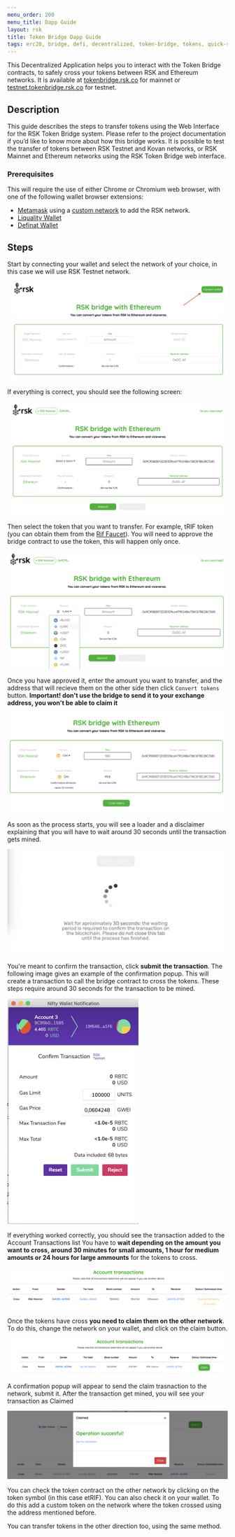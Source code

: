 ```yaml
---
menu_order: 200
menu_title: Dapp Guide
layout: rsk
title: Token Bridge Dapp Guide
tags: erc20, bridge, defi, decentralized, token-bridge, tokens, quick-start, testnet, networks, dapps, tools, rsk, ethereum, smart-contracts, guides, tutorial, install, get-started, how-to
---
```


This Decentralized Application helps you to interact with the Token Bridge contracts, to safely cross your tokens between RSK and Ethereum networks. It is available at [tokenbridge.rsk.co](https://tokenbridge.rsk.co/) for mainnet or [testnet.tokenbridge.rsk.co](https://testnet.tokenbridge.rsk.co/) for testnet.

## Description

This guide describes the steps to transfer tokens using the Web Interface for the RSK Token Bridge system. Please refer to the project documentation if you’d like to know more about how this bridge works. It is possible to test the transfer of tokens between RSK Testnet and Kovan networks, or RSK Mainnet and Ethereum networks using the RSK Token Bridge web interface.

### Prerequisites

This will require the use of either Chrome or Chromium web browser, with one of the following wallet browser extensions:
- [Metamask](https://metamask.io/download.html) using a [custom network](/develop/apps/wallets/metamask/) to add the RSK network.
- [Liquality Wallet](https://liquality.io/)
- [Definat Wallet](https://defiantapp.tech/)

## Steps

Start by connecting your wallet and select the network of your choice, in this case we will use RSK Testnet network.

<img src="/assets/img/tools/tokenbridge/dapp-image1-1.png" alt="token bridge connect"/>

If everything is correct, you should see the following screen:

<img src="/assets/img/tools/tokenbridge/dapp-image1-2.png" alt="token bridge token bridge connected" />

Then select the token that you want to transfer. For example, tRIF token (you can obtain them from the [Rif Faucet](https://faucet.rifos.org/)).
You will need to approve the bridge contract to use the token, this will happen only once.

<img src="/assets/img/tools/tokenbridge/dapp-image2.png" alt="token bridge approve" />

Once you have approved it, enter the amount you want to transfer, and the address that will recieve them on the other side then click `Convert tokens` button. **Important! don't use the bridge to send it to your exchange address, you won't be able to claim it**

<img src="/assets/img/tools/tokenbridge/dapp-image3.png" />

As soon as the process starts, you will see a loader and a disclaimer explaining that you will have to wait around 30 seconds until the transaction gets mined.

<img src="/assets/img/tools/tokenbridge/dapp-image4.png" alt="token bridge wait for transaction" />

You're meant to confirm the transaction, click **submit the transaction**. The following image gives an example of the confirmation popup. This will create  a transaction to call the bridge contract to cross the tokens. These steps require around 30 seconds for the transaction to be mined.

<img src="/assets/img/tools/tokenbridge/dapp-image5.png" width="300" alt="nifty wallet submit transaction" />

If everything worked correctly, you should see the transaction added to the Account Transactions list
You have to **wait depending on the amount you want to cross, around 30 minutes for small amounts, 1 hour for medium amounts or 24 hours for large ammounts** for the tokens to cross.

<img src="/assets/img/tools/tokenbridge/dapp-image6.png" />

Once the tokens have cross **you need to claim them on the other network**. To do this, change the network on your wallet, and click on the claim button.

<img src="/assets/img/tools/tokenbridge/dapp-image7.png" alt="token bridge claim button" />

A confirmation popup will appear to send the claim trasnaction to the network, submit it. After the transaction get mined, you will see your transaction as Claimed

<img src="/assets/img/tools/tokenbridge/dapp-image8.png" alt="token bridge claimed transaction"/>

You can check the token contract on the other network by clicking on the token symbol (in this case etRIF).
You can also check it on your wallet. To do this add a custom token on the network where the token crossed using the address mentioned before.

You can transfer tokens in the other direction too, using the same method.
